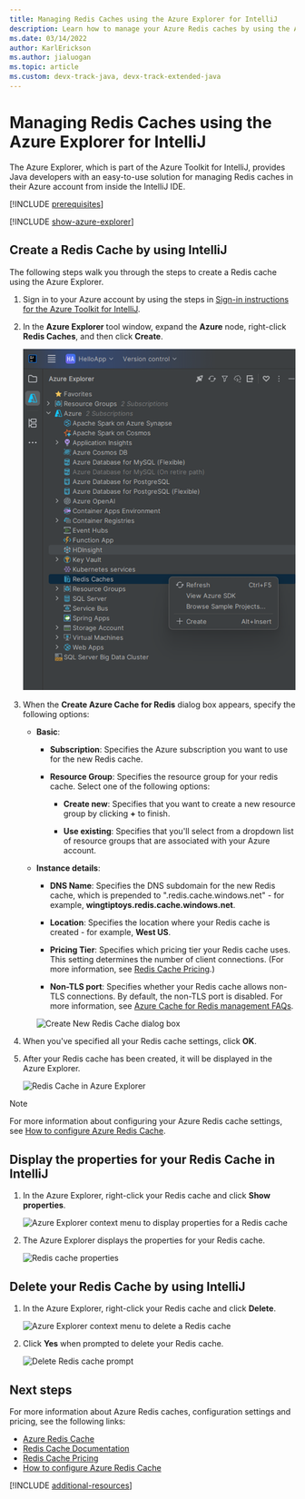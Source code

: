 ```yaml
---
title: Managing Redis Caches using the Azure Explorer for IntelliJ
description: Learn how to manage your Azure Redis caches by using the Azure Explorer for IntelliJ.
ms.date: 03/14/2022
author: KarlErickson
ms.author: jialuogan
ms.topic: article
ms.custom: devx-track-java, devx-track-extended-java
---
```


# Managing Redis Caches using the Azure Explorer for IntelliJ

The Azure Explorer, which is part of the Azure Toolkit for IntelliJ, provides Java developers with an easy-to-use solution for managing Redis caches in their Azure account from inside the IntelliJ IDE.

[!INCLUDE [prerequisites](includes/prerequisites.md)]

[!INCLUDE [show-azure-explorer](includes/show-azure-explorer.md)]

## Create a Redis Cache by using IntelliJ

The following steps walk you through the steps to create a Redis cache using the Azure Explorer.

1. Sign in to your Azure account by using the steps in [Sign-in instructions for the Azure Toolkit for IntelliJ].

1. In the **Azure Explorer** tool window, expand the **Azure** node, right-click **Redis Caches**, and then click **Create**.

   ![Create Redis Cache menu][CR01]

1. When the **Create Azure Cache for Redis** dialog box appears, specify the following options:

   * **Basic**:

      * **Subscription**: Specifies the Azure subscription you want to use for the new Redis cache.

      * **Resource Group**: Specifies the resource group for your redis cache. Select one of the following options:

         * **Create new**: Specifies that you want to create a new resource group by clicking **+** to finish.

         * **Use existing**: Specifies that you'll select from a dropdown list of resource groups that are associated with your Azure account.

   * **Instance details**:

      * **DNS Name**: Specifies the DNS subdomain for the new Redis cache, which is prepended to ".redis.cache.windows.net" - for example, **wingtiptoys.redis.cache.windows.net**.

      * **Location**: Specifies the location where your Redis cache is created - for example, **West US**.

      * **Pricing Tier**: Specifies which pricing tier your Redis cache uses. This setting determines the number of client connections. (For more information, see [Redis Cache Pricing].)

      * **Non-TLS port**: Specifies whether your Redis cache allows non-TLS connections. By default, the non-TLS port is disabled. For more information, see [Azure Cache for Redis management FAQs].

      ![Create New Redis Cache dialog box][CR02]

1. When you've specified all your Redis cache settings, click **OK**.

1. After your Redis cache has been created, it will be displayed in the Azure Explorer.

   ![Redis Cache in Azure Explorer][CR03]

> [!NOTE]
> For more information about configuring your Azure Redis cache settings, see [How to configure Azure Redis Cache].

## Display the properties for your Redis Cache in IntelliJ

1. In the Azure Explorer, right-click your Redis cache and click **Show properties**.

   ![Azure Explorer context menu to display properties for a Redis cache][SP01]

1. The Azure Explorer displays the properties for your Redis cache.

   ![Redis cache properties][SP02]

## Delete your Redis Cache by using IntelliJ

1. In the Azure Explorer, right-click your Redis cache and click **Delete**.

   ![Azure Explorer context menu to delete a Redis cache][DE01]

1. Click **Yes** when prompted to delete your Redis cache.

   ![Delete Redis cache prompt][DE02]

## Next steps

For more information about Azure Redis caches, configuration settings and pricing, see the following links:

* [Azure Redis Cache]
* [Redis Cache Documentation]
* [Redis Cache Pricing]
* [How to configure Azure Redis Cache]

[!INCLUDE [additional-resources](includes/additional-resources.md)]

<!-- URL List -->

[Redis Cache Pricing]: https://azure.microsoft.com/pricing/details/cache/
[Azure Redis Cache]: https://azure.microsoft.com/services/cache/
[Azure Cache for Redis management FAQs]: /azure/azure-cache-for-redis/cache-management-faq
[Redis Cache Documentation]: /azure/redis-cache
[How to configure Azure Redis Cache]: /azure/redis-cache/cache-configure
[Sign-in instructions for the Azure Toolkit for IntelliJ]: ./sign-in-instructions.md

<!-- IMG List -->

[CR01]: media/managing-redis-caches-using-azure-explorer/CR01.png
[CR02]: media/managing-redis-caches-using-azure-explorer/CR02.png
[CR03]: media/managing-redis-caches-using-azure-explorer/CR03.png

[SP01]: media/managing-redis-caches-using-azure-explorer/SP01.png
[SP02]: media/managing-redis-caches-using-azure-explorer/SP02.png

[DE01]: media/managing-redis-caches-using-azure-explorer/DE01.png
[DE02]: media/managing-redis-caches-using-azure-explorer/DE02.png
